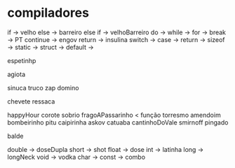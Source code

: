 # compiladores

if -> velho
else -> barreiro
else if -> velhoBarreiro
do ->
while -> 
for -> 
break -> PT
continue -> engov
return -> insulina
switch -> 
case -> 
return -> 
sizeof -> 
static -> 
struct -> 
default -> 


espetinhp

agiota 

sinuca
truco
zap
domino

chevete
ressaca

happyHour
corote
sobrio
fragoAPassarinho < função
torresmo
amendoim
bombeirinho
pitu
caipirinha
askov
catuaba
cantinhoDoVale
smirnoff
pingado

balde

double -> doseDupla
short -> shot
float -> dose
int -> latinha
long -> longNeck
void -> vodka
char -> 
const -> combo
